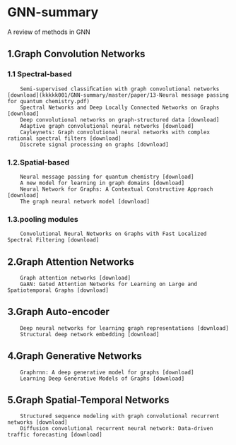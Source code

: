 # GNN-summary
A review of methods in GNN
## 1.Graph Convolution Networks
### 1.1 Spectral-based  
		Semi-supervised classiﬁcation with graph convolutional networks [download](kkkkk001/GNN-summary/master/paper/13-Neural message passing for quantum chemistry.pdf)
		Spectral Networks and Deep Locally Connected Networks on Graphs [download]
		Deep convolutional networks on graph-structured data [download]
		Adaptive graph convolutional neural networks [download]
		Cayleynets: Graph convolutional neural networks with complex rational spectral filters [download]
		Discrete signal processing on graphs [download]
### 1.2.Spatial-based
		Neural message passing for quantum chemistry [download]
		A new model for learning in graph domains [download]
		Neural Network for Graphs: A Contextual Constructive Approach [download]
		The graph neural network model [download]
### 1.3.pooling modules 
		Convolutional Neural Networks on Graphs with Fast Localized Spectral Filtering [download]
## 2.Graph Attention Networks
		Graph attention networks [download]
		GaAN: Gated Attention Networks for Learning on Large and Spatiotemporal Graphs [download]
## 3.Graph Auto-encoder
		Deep neural networks for learning graph representations [download]
		Structural deep network embedding [download]
## 4.Graph Generative Networks
		Graphrnn: A deep generative model for graphs [download]
		Learning Deep Generative Models of Graphs [download]

## 5.Graph Spatial-Temporal Networks
		Structured sequence modeling with graph convolutional recurrent networks [download]
		Diffusion convolutional recurrent neural network: Data-driven traffic forecasting [download]
